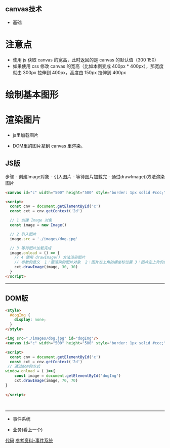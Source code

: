 ## canvas技术


- 基础



# 注意点
- 使用 js 获取 canvas 的宽高，此时返回的是 canvas 的默认值（300 150)
- 如果使用 css 修改 canvas 的宽高（比如本例变成 400px * 400px），那宽度就由 300px 拉伸到 400px，高度由 150px 拉伸到 400px



# 绘制基本图形



# 渲染图片

- js里加载图片

- DOM里的图片拿到 canvas 里渲染。


## JS版

步骤
    - 创建Image对象
    - 引入图片
    - 等待图片加载完
    - 通过drawImage()方法渲染图片

```html
<canvas id="c" width="500" height="500" style="border: 1px solid #ccc;"></canvas>

<script>
  const cnv = document.getElementById('c')
  const cxt = cnv.getContext('2d')

  // 1 创建 Image 对象
  const image = new Image()

  // 2 引入图片
  image.src = './images/dog.jpg'

  // 3 等待图片加载完成
  image.onload = () => {
    // 4 使用 drawImage() 方法渲染图片
    // 参数的意义  1：要渲染的图片对象  2：图片左上角的横坐标位置 3：图片左上角的纵坐标位置 4:图片的width 5:图片的height
    cxt.drawImage(image, 30, 30)
  }
</script>

```

---


## DOM版

```html
<style>
  #dogImg {
    display: none;
  }
</style>

<img src="./images/dog.jpg" id="dogImg"/>
<canvas id="c" width="500" height="500" style="border: 1px solid #ccc;"></canvas>

<script>
  const cnv = document.getElementById('c')
  const cxt = cnv.getContext('2d')
 // 通过dom的方式
window.onload = ( )=>{ 
    const image = document.getElementById('dogImg')
    cxt.drawImage(image, 70, 70)
}
  
</script>




```
---





- 事件系统

- 业务(看上一个)

[代码](git@github.com:zhaoyuanmeng/ztcanvas.git)
[参考资料-事件系统](https://juejin.cn/post/6996811170459942925)